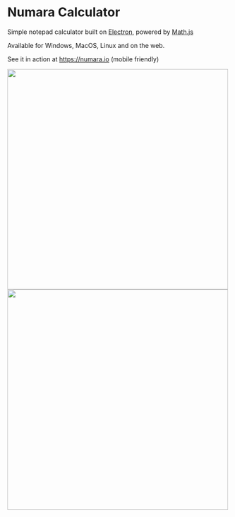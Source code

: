 # Numara Calculator

Simple notepad calculator built on [Electron](https://github.com/electron/electron), powered by [Math.js](https://github.com/josdejong/mathjs)

Available for Windows, MacOS, Linux and on the web.

See it in action at https://numara.io (mobile friendly)

<img src="http://numara.io/assets/numara-light.png" width="500">
<img src="http://numara.io/assets/numara-dark.png" width="500">
